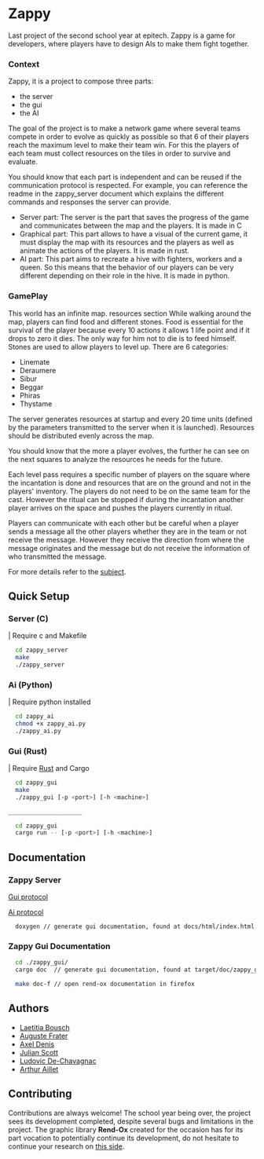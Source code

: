 
# Zappy

Last project of the second school year at epitech. Zappy is a game for developers, where players have to design AIs to make them fight together.

### Context

Zappy, it is a project to compose three parts:

- the server
- the gui
- the AI

The goal of the project is to make a network game where several teams compete in order to evolve as quickly as possible so that 6 of their players reach the maximum level to make their team win. For this the players of each team must collect resources on the tiles in order to survive and evaluate.

You should know that each part is independent and can be reused if the communication protocol is respected. For example, you can reference the readme in the zappy_server document which explains the different commands and responses the server can provide.

- Server part: The server is the part that saves the progress of the game and communicates between the map and the players. It is made in C
- Graphical part: This part allows to have a visual of the current game, it must display the map with its resources and the players as well as animate the actions of the players. It is made in rust.
- AI part: This part aims to recreate a hive with fighters, workers and a queen. So this means that the behavior of our players can be very different depending on their role in the hive. It is made in python.

### GamePlay

This world has an infinite map. resources section While walking around the map, players can find food and different stones. Food is essential for the survival of the player because every 10 actions it allows 1 life point and if it drops to zero it dies. The only way for him not to die is to feed himself. Stones are used to allow players to level up. There are 6 categories:

- Linemate
- Deraumere
- Sibur
- Beggar
- Phiras
- Thystame

The server generates resources at startup and every 20 time units (defined by the parameters transmitted to the server when it is launched). Resources should be distributed evenly across the map.

You should know that the more a player evolves, the further he can see on the next squares to analyze the resources he needs for the future.

Each level pass requires a specific number of players on the square where the incantation is done and resources that are on the ground and not in the players' inventory. The players do not need to be on the same team for the cast. However the ritual can be stopped if during the incantation another player arrives on the space and pushes the players currently in ritual.

Players can communicate with each other but be careful when a player sends a message all the other players whether they are in the team or not receive the message. However they receive the direction from where the message originates and the message but do not receive the information of who transmitted the message.

 For more details refer to the [subject](./subjects).
## Quick Setup
### Server (C)
| Require c and Makefile

```bash
  cd zappy_server
  make
  ./zappy_server
```

### Ai (Python)
| Require python installed

```bash
  cd zappy_ai
  chmod +x zappy_ai.py
  ./zappy_ai.py
```
### Gui (Rust)
| Require [Rust](https://www.rust-lang.org/tools/install) and Cargo

```bash
  cd zappy_gui
  make
  ./zappy_gui [-p <port>] [-h <machine>]

_____________________

  cd zappy_gui
  cargo run -- [-p <port>] [-h <machine>]
```
## Documentation

### Zappy Server

[Gui protocol](./zappy_server/README_GUI.md)

[Ai protocol](./zappy_server/README_AI.md)

```
  doxygen // generate gui documentation, found at docs/html/index.html
```

### Zappy Gui Documentation

```bash
  cd ./zappy_gui/
  cargo doc  // generate gui documentation, found at target/doc/zappy_gui/index.html

  make doc-f // open rend-ox documentation in firefox
```
## Authors

- [Laetitia Bousch](https://github.com/Chasfory)
- [Auguste Frater](https://github.com/augustefrater)
- [Axel Denis](https://github.com/axel-denis)
- [Julian Scott](https://github.com/syborg64)
- [Ludovic De-Chavagnac](https://github.com/Ludofr3)
- [Arthur Aillet](https://github.com/Arthur-Aillet)

## Contributing

Contributions are always welcome!
The school year being over, the project sees its development completed, despite several bugs and limitations in the project. The graphic library **Rend-Ox** created for the occasion has for its part vocation to potentially continue its development, do not hesitate to continue your research on [this side](https://github.com/Arthur-Aillet/Rend-ox).
